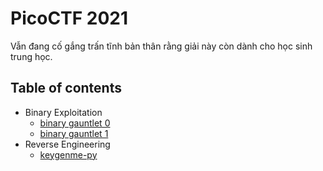 # PicoCTF 2021
Vẫn đang cố gắng trấn tĩnh bản thân rằng giải này còn dành cho học sinh trung học.
## Table of contents
- Binary Exploitation
	- [binary gauntlet 0](Binary-Exploitation/Binary-Gauntlet-0)
	- [binary gauntlet 1](Binary-Exploitation/Binary-Gauntlet-1)
- Reverse Engineering
	- [keygenme-py](Reverse-Engineering/keygenme-py)